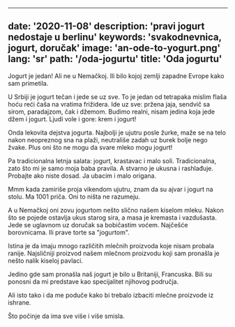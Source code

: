 ---
date: '2020-11-08'
description: 'pravi jogurt nedostaje u berlinu'
keywords: 'svakodnevnica, jogurt, doručak'
image: 'an-ode-to-yogurt.png'
lang: 'sr'
path: '/oda-jogurtu'
title: 'Oda jogurtu'
------
Jogurt je jedan! Ali ne u Nemačkoj. Ili bilo kojoj zemlji zapadne Evrope kako sam primetila.

U Srbiji je jogurt tečan i jede se uz sve. To je jedan od tetrapaka mislim flaša hoću reći čaša na vratima frižidera. Ide uz sve: pržena jaja, sendvič sa sirom, paradajzom, čak i džemom. Budimo realni, nisam jedina koja jede džem i jogurt. Ljudi vole i gore: krem i jogurt!

Onda lekovita dejstva jogurta. Najbolji je ujutru posle žurke, maže se na telo nakon neopreznog sna na plaži, neutrališe zadah uz burek bolje nego žvake. Plus oni što ne mogu da svare mleko mogu jogurt!

Pa tradicionalna letnja salata: jogurt, krastavac i malo soli. Tradicionalna, zato što mi je samo moja baba pravila. A stvarno je ukusna i rashlađuje. Probajte ako niste dosad. Ja ubacim i malo origana.

Mmm kada zamiriše proja vikendom ujutru, znam da su ajvar i jogurt na stolu. Ma 1001 priča. Oni to ništa ne razumeju.

A u Nemačkoj oni zovu jogurtom nešto slično našem kiselom mleku. Nakon što se pojede ostavlja ukus starog sira, a masa je kremasta i vazdušasta. Jede se uglavnom uz doručak sa bobičastim voćem. Najčešće borovnicama. Ili prave torte sa "jogurtom".

Istina je da imaju mnogo različitih mlečnih proizvoda koje nisam probala ranije. Najsličniji proizvod našem mlečnom proizvodu koji sam pronašla je nešto nalik kiseloj pavlaci.

Jedino gde sam pronašla naš jogurt je bilo u Britaniji, Francuska. Bili su ponosni da mi predstave kao specijalitet njihovog područja.

Ali isto tako i da me poduče kako bi trebalo izbaciti mlečne proizvode iz ishrane.

Što počinje da ima sve više i više smisla.

